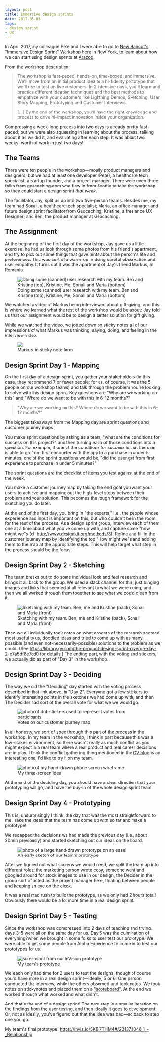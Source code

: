 ```yaml
---
layout: post
title: Immersive design sprints
date: 2017-05-03
tags:
- design sprint
- UX
---
```



In April 2017, my colleague Pete and I were able to go to [New Haircut's "Immersive Design Sprint" Workshop](http://www.newhaircut.com/design-sprint-academy/about-us) here in New York, to learn about how we can start using design sprints at [Arazoo](https://arazoo.com).

From the workshop description:

> The workshop is fast-paced, hands-on, time-boxed, and immersive. We'll move from an initial product idea to a hi-fidelity prototype that we'll use to test on live customers. In 2 intensive days, you'll learn and practice different ideation techniques and the best methods to empathize with your customers like Lightning Demos, Sketching, User Story Mapping, Prototyping and Customer Interviews.
> 
> [...] By the end of the workshop, you'll have the right knowledge and process to drive hi-impact innovation inside your organization.

Compressing a week-long process into two days is already pretty fast-paced; but we were also squeezing in learning about the process, talking about it as we did it, and evaluating after each step. It was about two weeks' worth of work in just two days!

## The Teams

There were ten people in the workshop&mdash;mostly product managers and designers, but we had at least one developer (Pete), a healthcare tech specialist, a startup founder, and a project manager. There were even three folks from geocaching.com who flew in from Seattle to take the workshop so they could start a design sprint _that week_.

The facilitator, Jay, split us up into two five-person teams. Besides me, my team had Sonali, a healthcare tech specialist; Maria, an office manager and future design sprint facilitator from Geocaching; Kristine, a freelance UX Designer; and Ben, the product manager at Geocaching.

## The Assignment

At the beginning of the first day of the workshop, Jay gave us a little exercise: he had us look through some photos from his friend's apartment, and try to pick out some things that gave hints about the person's life and preferences. This was sort of a warm-up in doing careful observation and user empathy. It turns out it was the apartment of Jay's friend Markus, in Romania.

<figure>
  <img src="{{site.baseurl}}/images/2017/05/03/7.jpg" alt="Doing some (canned) user research with my team. Ben and Kristine (top), Kristine, Me, Sonali and Maria (bottom)" />
  <figcaption>Doing some (canned) user research with my team. Ben and Kristine (top), Kristine, Me, Sonali and Maria (bottom)</figcaption>
</figure>

We watched a video of Markus being interviewed about gift-giving, and this is where we learned what the rest of the workshop would be about: Jay told us that our assignment would be to design a better solution for gift giving.

While we watched the video, we jotted down on sticky notes all of our impressions of what Markus was thinking, saying, doing, and feeling in the interview video.

<figure>
  <img src="{{site.baseurl}}/images/2017/05/03/2.jpg" />
  <figcaption>Markus, in sticky note form</figcaption>
</figure>

## Design Sprint Day 1 - Mapping

On the first day of a design sprint, you gather your stakeholders (in this case, they recommend 7 or fewer people; for us, of course, it was the 5 people on our workshop teams) and talk through the problem you're looking to solve with this design sprint. Key questions are "Why are we working on this" and "Where do we want to be with this in 6-12 months?"

> "Why are we working on this? Where do we want to be with this in 6-12 months?"

The biggest takeaways from the Mapping day are sprint questions and customer journey maps.

You make sprint questions by asking as a team, "what are the conditions for success on this project?" and then turning each of those conditions into a question. For example, if one of the conditions for success is that the user is able to go from first encounter with the app to a purchase in under 5 minutes, one of the sprint questions would be, "did the user get from first experience to purchase in under 5 minutes?"

The sprint questions are the checklist of items you test against at the end of the week.

You make a customer journey map by taking the end goal you want your users to achieve and mapping out the high-level steps between their problem and your solution. This becomes the rough framework for the sketching you do later.

At the end of the first day, you bring in "the experts," i.e., the people whose experience and input is important on this, but who couldn't be in the room for the rest of the process. As a design sprint group, interview each of them one at a time about what you've come up with, and capture some "how might we"s (cf. <http://www.designkit.org/methods/3>). Refine and fill in the customer journey map by identifying the top "How might we"s and adding them to the map at the appropriate steps. This will help target what step in the process should be the focus.

## Design Sprint Day 2 - Sketching

The team breaks out to do some individual look and feel research and brings it all back to the group. We used a slack channel for this, just binging images and links that seemed at all relevant to what we were doing, and then we all worked through them together to see what we could glean from it.

<figure>
  <img src="{{site.baseurl}}/images/2017/05/03/5.jpg" alt="Sketching with my team. Ben, me and Kristine (back), Sonali and Maria (front)" />
  <figcaption>Sketching with my team. Ben, me and Kristine (back), Sonali and Maria (front)</figcaption>
</figure>

Then we all individually took notes on what aspects of the research seemed most useful to us, doodled ideas and tried to come up with as many possible (and even not-necessarily-possible) solutions to the problem as we could. (See <https://library.gv.com/the-product-design-sprint-diverge-day-2-c7a5df8e7cd0> for details.) The ending part, with the voting and stickers, we actually did as part of "Day 3" in the workshop.

## Design Sprint Day 3 - Deciding

The way we did the "Deciding" day started with the voting process described in that link above, in "Day 2". Everyone got a few stickers to identify interesting points in the sketches we had come up with, and then The Decider had sort of the overall vote for what we we would go.

<figure>
  <img src="{{site.baseurl}}/images/2017/05/03/1.jpg" alt="photo of dot-stickers used to represent votes from participants" />
  <figcaption>Votes on our customer journey map</figcaption>
</figure>

In all honesty, we sort of sped through this part of the process in the workshop. In my team in the workshop, I think in part because this was a low-stakes environment, so there wasn't really as much conflict as you might expect in a real team where a real product and real career decisions are in play. I think the conflict gathering thing mentioned in the [GV blog](https://library.gv.com/the-product-design-sprint-decide-day-3-7d4804bd2fd1#d8e7) is an interesting one, I'd like to try it on my team.

<figure>
  <img src="{{site.baseurl}}/images/2017/05/03/3.jpg" alt="photo of my hand-drawn phone screen wireframe" />
  <figcaption>My three-screen idea</figcaption>
</figure>

At the end of the deciding day, you should have a clear direction that your prototyping will go, and have the buy-in of the whole design sprint team.

## Design Sprint Day 4 - Prototyping

This is, unsurprisingly I think, the day that was the most straightforward to me. Take the ideas that the team has come up with so far and make a prototype! 

We recapped the decisions we had made the previous day (i.e., about 20min previously) and started sketching out our ideas on the board.

<figure>
  <img src="{{site.baseurl}}/images/2017/05/03/4.jpg" alt="photo of a large hand-drawn prototype on an easel" />
  <figcaption>An early sketch of our team's prototype</figcaption>
</figure>

After we figured out what screens we would need, we split the team up into different roles; the marketing person wrote copy, someone went and googled around for stock images to use in our design, the Decider in the group sort of acted as the project manager here, floating between people and keeping an eye on the clock.

It was a real mad rush to build the prototype, as we only had 2 hours total! Obviously there would be a lot more time in a real design sprint.

## Design Sprint Day 5 - Testing

Since the workshop was compressed into 2 days of teaching and trying, days 3-5 were all on the same day for us. Day 5 was the culmination of everyhing?when we brought in some folks to user test our prototype. We were able to get some people from Alpha Experience to come in to test our prototypes for us.

<figure>
  <img src="{{site.baseurl}}/images/2017/05/03/6.jpg" alt="screenshot from our InVision prototype" />
  <figcaption>My team's prototype</figcaption>
</figure>

We each only had time for 2 users to test the designs, though of course you'd have more in a real design sprint&mdash;ideally, 5 or 6. One person conducted the interview, while the others observed and took notes. We took notes on stickynotes and placed them on a ["scoreboard"](https://library.gv.com/the-product-design-sprint-validate-day-5-761292b20d05#98b0). At the end we worked through what worked and what didn't.

And that's the end of a design sprint! The next step is a smaller iteration on the findings from the user testing, and then ideally it goes to development. Or, not as ideally, you've figured out that the idea was bad&mdash;so back to step one you go.

My team's final prototype: <https://invis.io/5KBI7THM4#/231373346_1_-_Relationship>
